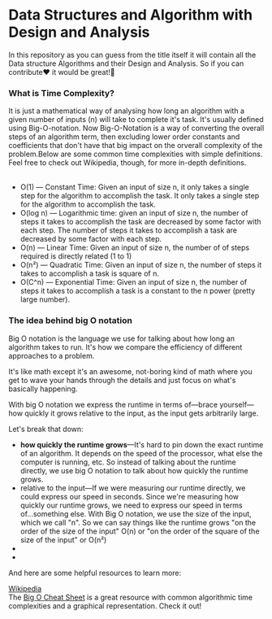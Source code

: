 # Data Structures and Algorithm with Design and Analysis
<p style = "font-size = 15px;">In this repository as you can guess from the title itself it will contain all the Data structure Algorithms and their Design and Analysis. So if you can contribute❤ it would be great!🤩 </p>

<h3>What is Time Complexity?</h3>
It is just a mathematical way of analysing how long an algorithm with a given number of inputs (n) will take to complete it's task. It's usually defined using Big-O-notation. Now Big-O-Notation is a way of converting the overall steps of an algorithm term, then excluding lower order constants and coefficients that don't have that big impact on the orverall complexity of the problem.Below are some common time complexities with simple definitions. Feel free to check out Wikipedia, though, for more in-depth definitions. <br><br>
<ul>
<li>O(1) — Constant Time: Given an input of size n, it only takes a single step for the algorithm to accomplish the task. It only takes a single step for the algorithm to accomplish the task.</li>
<li>O(log n) — Logarithmic time: given an input of size n, the number of steps it takes to accomplish the task are decreased by some factor with each step. The number of steps it takes to accomplish a task are decreased by some factor with each step.</li>
<li>O(n) — Linear Time: Given an input of size n, the number of of steps required is directly related (1 to 1)</li>
<li>O(n²) — Quadratic Time: Given an input of size n, the number of steps it takes to accomplish a task is square of n.</li>
<li>O(C^n) — Exponential Time: Given an input of size n, the number of steps it takes to accomplish a task is a constant to the n power (pretty large number).</li>
</ul>

<h3>The idea behind big O notation</h3>
<p>Big O notation is the language we use for talking about how long an algorithm takes to run. It's how we compare the efficiency of different approaches to a problem.

It's like math except it's an awesome, not-boring kind of math where you get to wave your hands through the details and just focus on what's basically happening.

With big O notation we express the runtime in terms of—brace yourself—how quickly it grows relative to the input, as the input gets arbitrarily large.

Let's break that down:</p>
<ul>
<li><b> how quickly the runtime grows</b>—It's hard to pin down the exact runtime of an algorithm. It depends on the speed of the processor, what else the computer is running, etc. So instead of talking about the runtime directly, we use big O notation to talk about how quickly the runtime grows.</li>
<li>relative to the input—If we were measuring our runtime directly, we could express our speed in seconds. Since we're measuring how quickly our runtime grows, we need to express our speed in terms of...something else. With Big O notation, we use the size of the input, which we call "n". So we can say things like the runtime grows "on the order of the size of the input" O(n) or "on the order of the square of the size of the input" or O(n²)</li>
<li></li>
<li></li>
</ul>

And here are some helpful resources to learn more:

<a href = "https://en.wikipedia.org/wiki/Time_complexity">Wikipedia</a><br>
The <a href = "https://www.bigocheatsheet.com/">Big O Cheat Sheet</a> is a great resource with common algorithmic time complexities and a graphical representation. Check it out!
